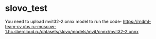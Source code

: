 # slovo_test


You need to upload mvit32-2.onnx model to run the code- https://rndml-team-cv.obs.ru-moscow-1.hc.sbercloud.ru/datasets/slovo/models/mvit/onnx/mvit32-2.onnx
